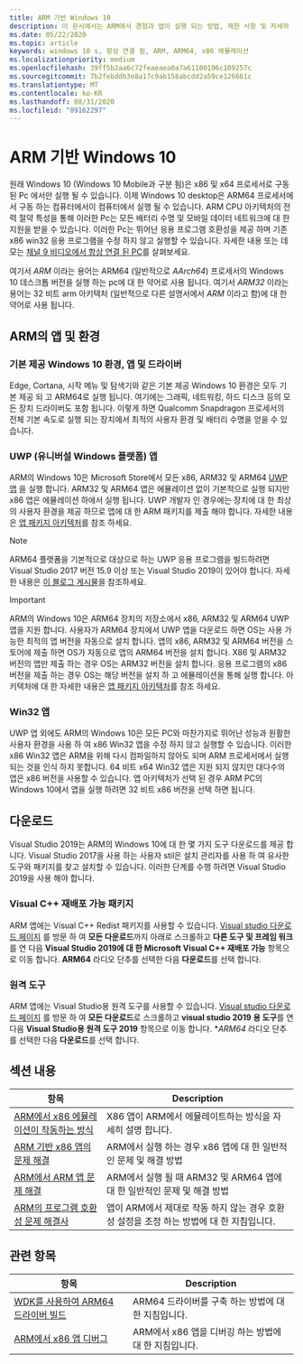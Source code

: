 ```yaml
---
title: ARM 기반 Windows 10
description: 이 문서에서는 ARM에서 경험과 앱이 실행 되는 방법, 제한 사항 및 자세히 알아볼 수 있는 위치에 대 한 개요를 제공 합니다.
ms.date: 05/22/2020
ms.topic: article
keywords: windows 10 s, 항상 연결 됨, ARM, ARM64, x86 에뮬레이션
ms.localizationpriority: medium
ms.openlocfilehash: 39ff5b2aa6c72feaeaea0a7a61100196c109257c
ms.sourcegitcommit: 7b2febddb3e8a17c9ab158abcdd2a59ce126661c
ms.translationtype: MT
ms.contentlocale: ko-KR
ms.lasthandoff: 08/31/2020
ms.locfileid: "89162297"
---
```

# <a name="windows-10-on-arm"></a>ARM 기반 Windows 10
원래 Windows 10 (Windows 10 Mobile과 구분 됨)은 x86 및 x64 프로세서로 구동 된 Pc 에서만 실행 될 수 있습니다. 이제 Windows 10 desktop은 ARM64 프로세서에서 구동 하는 컴퓨터에서이 컴퓨터에서 실행 될 수 있습니다. ARM CPU 아키텍처의 전력 절약 특성을 통해 이러한 Pc는 모든 배터리 수명 및 모바일 데이터 네트워크에 대 한 지원을 받을 수 있습니다. 이러한 Pc는 뛰어난 응용 프로그램 호환성을 제공 하며 기존 x86 win32 응용 프로그램을 수정 하지 않고 실행할 수 있습니다. 자세한 내용 또는 데모는 [채널 9 비디오에서 항상 연결 된 PC](https://channel9.msdn.com/Events/Build/2017/P4171)를 살펴보세요.

여기서 *ARM* 이라는 용어는 ARM64 (일반적으로 *AArch64*) 프로세서의 Windows 10 데스크톱 버전을 실행 하는 pc에 대 한 약어로 사용 됩니다.  여기서 *ARM32* 이라는 용어는 32 비트 arm 아키텍처 (일반적으로 다른 설명서에서 *ARM* 이라고 함)에 대 한 약어로 사용 됩니다.

## <a name="apps-and-experiences-on-arm"></a>ARM의 앱 및 환경

### <a name="built-in-windows-10-experiences-apps-and-drivers"></a>기본 제공 Windows 10 환경, 앱 및 드라이버
Edge, Cortana, 시작 메뉴 및 탐색기와 같은 기본 제공 Windows 10 환경은 모두 기본 제공 되 고 ARM64로 실행 됩니다. 여기에는 그래픽, 네트워킹, 하드 디스크 등의 모든 장치 드라이버도 포함 됩니다. 이렇게 하면 Qualcomm Snapdragon 프로세서의 전체 기본 속도로 실행 되는 장치에서 최적의 사용자 환경 및 배터리 수명을 얻을 수 있습니다.

### <a name="universal-windows-platform-uwp-apps"></a>UWP (유니버설 Windows 플랫폼) 앱
ARM의 Windows 10은 Microsoft Store에서 모든 x86, ARM32 및 ARM64 [UWP 앱](../get-started/universal-application-platform-guide.md) 을 실행 합니다. ARM32 및 ARM64 앱은 에뮬레이션 없이 기본적으로 실행 되지만 x86 앱은 에뮬레이션 하에서 실행 됩니다. UWP 개발자 인 경우에는 장치에 대 한 최상의 사용자 환경을 제공 하므로 앱에 대 한 ARM 패키지를 제출 해야 합니다. 자세한 내용은 [앱 패키지 아키텍처](/windows/msix/package/device-architecture)를 참조 하세요.

>[!NOTE]
> ARM64 플랫폼을 기본적으로 대상으로 하는 UWP 응용 프로그램을 빌드하려면 Visual Studio 2017 버전 15.9 이상 또는 Visual Studio 2019이 있어야 합니다. 자세한 내용은 [이 블로그 게시물](https://blogs.windows.com/buildingapps/2018/11/15/official-support-for-windows-10-on-arm-development)을 참조하세요.


>[!IMPORTANT]
> ARM의 Windows 10은 ARM64 장치의 저장소에서 x86, ARM32 및 ARM64 UWP 앱을 지원 합니다. 사용자가 ARM64 장치에서 UWP 앱을 다운로드 하면 OS는 사용 가능한 최적의 앱 버전을 자동으로 설치 합니다. 앱의 x86, ARM32 및 ARM64 버전을 스토어에 제출 하면 OS가 자동으로 앱의 ARM64 버전을 설치 합니다. X86 및 ARM32 버전의 앱만 제출 하는 경우 OS는 ARM32 버전을 설치 합니다. 응용 프로그램의 x86 버전을 제출 하는 경우 OS는 해당 버전을 설치 하 고 에뮬레이션을 통해 실행 합니다. 아키텍처에 대 한 자세한 내용은 [앱 패키지 아키텍처](/windows/msix/package/device-architecture)를 참조 하세요.

### <a name="win32-apps"></a>Win32 앱
UWP 앱 외에도 ARM의 Windows 10은 모든 PC와 마찬가지로 뛰어난 성능과 원활한 사용자 환경을 사용 하 여 x86 Win32 앱을 수정 하지 않고 실행할 수 있습니다. 이러한 x86 Win32 앱은 ARM을 위해 다시 컴파일하지 않아도 되며 ARM 프로세서에서 실행 되는 것을 인식 하지 못합니다. 64 비트 x64 Win32 앱은 지원 되지 않지만 대다수의 앱은 x86 버전을 사용할 수 있습니다.  앱 아키텍처가 선택 된 경우 ARM PC의 Windows 10에서 앱을 실행 하려면 32 비트 x86 버전을 선택 하면 됩니다.

## <a name="downloads"></a>다운로드

Visual Studio 2019는 ARM의 Windows 10에 대 한 몇 가지 도구 다운로드를 제공 합니다. Visual Studio 2017을 사용 하는 사용자 stil은 설치 관리자를 사용 하 여 유사한 도구와 패키지를 찾고 설치할 수 있습니다. 이러한 단계를 수행 하려면 Visual Studio 2019을 사용 해야 합니다.

### <a name="visual-c-redistributable"></a>Visual C++ 재배포 가능 패키지

ARM 앱에는 Visual C++ Redist 패키지를 사용할 수 있습니다. [Visual studio 다운로드 페이지](https://visualstudio.microsoft.com/downloads/) 를 방문 하 여 **모든 다운로드**까지 아래로 스크롤하고 **다른 도구 및 프레임 워크**를 연 다음 **Visual Studio 2019에 대 한 Microsoft Visual C++ 재배포 가능** 항목으로 이동 합니다. **ARM64** 라디오 단추를 선택한 다음 **다운로드**를 선택 합니다.

### <a name="remote-tools"></a>원격 도구

ARM 앱에는 Visual Studio용 원격 도구를 사용할 수 있습니다. [Visual studio 다운로드 페이지](https://visualstudio.microsoft.com/downloads/) 를 방문 하 여 **모든 다운로드**로 스크롤하고 **visual studio 2019 용 도구**를 연 다음 **Visual Studio용 원격 도구 2019** 항목으로 이동 합니다. **ARM64* 라디오 단추를 선택한 다음 **다운로드**를 선택 합니다.


## <a name="in-this-section"></a>섹션 내용
|항목 | Description |
|-----|-----|
|[ARM에서 x86 에뮬레이션이 작동하는 방식](apps-on-arm-x86-emulation.md)|X86 앱이 ARM에서 에뮬레이트하는 방식을 자세히 설명 합니다.|
|[ARM 기반 x86 앱의 문제 해결](apps-on-arm-troubleshooting-x86.md)|ARM에서 실행 하는 경우 x86 앱에 대 한 일반적인 문제 및 해결 방법 |
|[ARM에서 ARM 앱 문제 해결](apps-on-arm-troubleshooting-arm32.md)|ARM에서 실행 될 때 ARM32 및 ARM64 앱에 대 한 일반적인 문제 및 해결 방법 |
|[ARM의 프로그램 호환성 문제 해결사](apps-on-arm-program-compat-troubleshooter.md)|앱이 ARM에서 제대로 작동 하지 않는 경우 호환성 설정을 조정 하는 방법에 대 한 지침입니다. |

## <a name="related-topics"></a>관련 항목
|항목 | Description |
|-----|-----|
|[WDK를 사용하여 ARM64 드라이버 빌드](/windows-hardware/drivers/develop/building-arm64-drivers)|ARM64 드라이버를 구축 하는 방법에 대 한 지침입니다. |
| [ARM에서 x86 앱 디버그](/windows-hardware/drivers/debugger/debugging-arm64) | ARM에서 x86 앱을 디버깅 하는 방법에 대 한 지침입니다. |